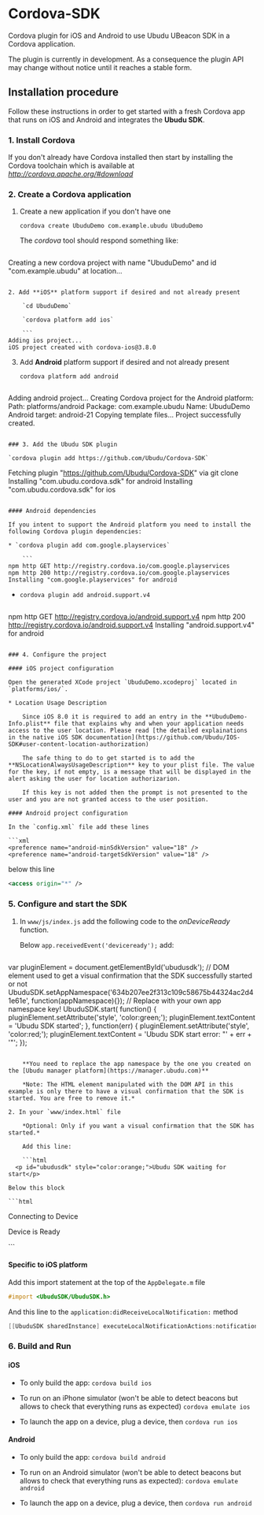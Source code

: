 # Cordova-SDK
Cordova plugin for iOS and Android to use Ubudu UBeacon SDK in a Cordova application. 

The plugin is currently in development. As a consequence the plugin API may change without notice until it reaches a stable form.

## Installation procedure

Follow these instructions in order to get started with a fresh Cordova app that runs on iOS and Android and integrates the **Ubudu SDK**.

### 1. Install Cordova

If you don't already have Cordova installed then start by installing the Cordova toolchain which is available at *http://cordova.apache.org/#download*

### 2. Create a Cordova application

1. Create a new application if you don't have one

	`cordova create UbuduDemo com.example.ubudu UbuduDemo`
	
	The *cordova* tool should respond something like:
	
	```
Creating a new cordova project with name "UbuduDemo" and id "com.example.ubudu" at location...
```

2. Add **iOS** platform support if desired and not already present

	`cd UbuduDemo`
	
	`cordova platform add ios`

    ```
Adding ios project...
iOS project created with cordova-ios@3.8.0
```

3. Add **Android** platform support if desired and not already present
	
	`cordova platform add android`

    ```
Adding android project...
Creating Cordova project for the Android platform:
	Path: platforms/android
	Package: com.example.ubudu
	Name: UbuduDemo
	Android target: android-21
Copying template files...
Project successfully created.
```

### 3. Add the Ubudu SDK plugin

`cordova plugin add https://github.com/Ubudu/Cordova-SDK`

```
Fetching plugin "https://github.com/Ubudu/Cordova-SDK" via git clone
Installing "com.ubudu.cordova.sdk" for android
Installing "com.ubudu.cordova.sdk" for ios
```

#### Android dependencies

If you intent to support the Android platform you need to install the following Cordova plugin dependencies:

* `cordova plugin add com.google.playservices`
  
    ```
npm http GET http://registry.cordova.io/com.google.playservices
npm http 200 http://registry.cordova.io/com.google.playservices
Installing "com.google.playservices" for android
```

* `cordova plugin add android.support.v4`
  
    ```
npm http GET http://registry.cordova.io/android.support.v4
npm http 200 http://registry.cordova.io/android.support.v4
Installing "android.support.v4" for android
```

### 4. Configure the project

#### iOS project configuration

Open the generated XCode project `UbuduDemo.xcodeproj` located in `platforms/ios/`.

* Location Usage Description

    Since iOS 8.0 it is required to add an entry in the **UbuduDemo-Info.plist** file that explains why and when your application needs access to the user location. Please read [the detailed explainations in the native iOS SDK documentation](https://github.com/Ubudu/IOS-SDK#user-content-location-authorization)
	
	The safe thing to do to get started is to add the **NSLocationAlwaysUsageDescription** key to your plist file. The value for the key, if not empty, is a message that will be displayed in the alert asking the user for location authorizarion.
	
	If this key is not added then the prompt is not presented to the user and you are not granted access to the user position.

#### Android project configuration

In the `config.xml` file add these lines

```xml
<preference name="android-minSdkVersion" value="18" />
<preference name="android-targetSdkVersion" value="18" />
```
below this line

```xml
<access origin="*" />
```

### 5. Configure and start the SDK

1. In `www/js/index.js` add the following code to the *onDeviceReady* function. 

	Below `app.receivedEvent('deviceready');` add:
	
	```javascript
var pluginElement = document.getElementById('ubudusdk'); // DOM element used to get a visual confirmation that the SDK successfully started or not
UbuduSDK.setAppNamespace('634b207ee2f313c109c58675b44324ac2d41e61e', function(appNamespace){}); // Replace with your own app namespace key!
UbuduSDK.start(
    function() {
        pluginElement.setAttribute('style', 'color:green;');
        pluginElement.textContent = 'Ubudu SDK started';
    },
    function(err) {
        pluginElement.setAttribute('style', 'color:red;');
        pluginElement.textContent = 'Ubudu SDK start error: "' + err + '"';
});
```

	**You need to replace the app namespace by the one you created on the [Ubudu manager platform](https://manager.ubudu.com)**

    *Note: The HTML element manipulated with the DOM API in this example is only there to have a visual confirmation that the SDK is started. You are free to remove it.*

2. In your `www/index.html` file

    *Optional: Only if you want a visual confirmation that the SDK has started.*
    
    Add this line:
    
    ```html
  <p id="ubudusdk" style="color:orange;">Ubudu SDK waiting for start</p>
```
	
    Below this block
	
    ```html
  <div id="deviceready" class="blink">
      <p class="event listening">Connecting to Device</p>
      <p class="event received">Device is Ready</p>
  </div>
```

#### Specific to iOS platform

Add this import statement at the top of the `AppDelegate.m` file
	
```objective-c
#import <UbuduSDK/UbuduSDK.h>
```

And this line to the `application:didReceiveLocalNotification:` method

```objective-c
[[UbuduSDK sharedInstance] executeLocalNotificationActions:notification];
```

### 6. Build and Run

#### iOS

* To only build the app: `cordova build ios`

* To run on an iPhone simulator (won't be able to detect beacons but allows to check that everything runs as expected) `cordova emulate ios`

* To launch the app on a device, plug a device, then `cordova run ios`

#### Android

* To only build the app: `cordova build android`

* To run on an Android simulator (won't be able to detect beacons but allows to check that everything runs as expected): `cordova emulate android`

* To launch the app on a device, plug a device, then `cordova run android`
